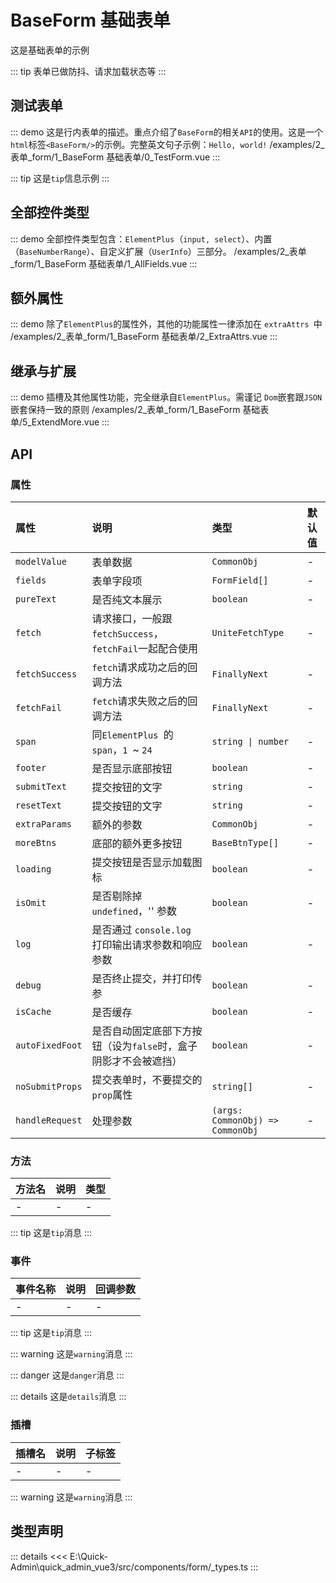 # BaseForm 基础表单

这是基础表单的示例

::: tip
表单已做防抖、请求加载状态等
:::



## 测试表单
::: demo 这是行内表单的描述。重点介绍了`BaseForm`的相关`API`的使用。这是一个`html`标签`<BaseForm/>`的示例。完整英文句子示例：`Hello, world!`
/examples/2_表单_form/1_BaseForm 基础表单/0_TestForm.vue
:::


::: tip
这是`tip`信息示例
:::



## 全部控件类型
::: demo 全部控件类型包含：`ElementPlus`（`input, select`）、内置（`BaseNumberRange`）、自定义扩展（`UserInfo`）三部分。
/examples/2_表单_form/1_BaseForm 基础表单/1_AllFields.vue
:::



## 额外属性
::: demo 除了`ElementPlus`的属性外，其他的功能属性一律添加在 `extraAttrs `中
/examples/2_表单_form/1_BaseForm 基础表单/2_ExtraAttrs.vue
:::



## 继承与扩展
::: demo 插槽及其他属性功能，完全继承自`ElementPlus`。需谨记 `Dom`嵌套跟`JSON`嵌套保持一致的原则
/examples/2_表单_form/1_BaseForm 基础表单/5_ExtendMore.vue
:::


## API

### 属性

|属性|说明|类型|默认值|
|:---|:---|:---|:---|
|`modelValue`|表单数据|`CommonObj`|-|
|`fields`|表单字段项|`FormField[]`|-|
|`pureText`|是否纯文本展示|`boolean`|-|
|`fetch`|请求接口，一般跟`fetchSuccess`，`fetchFail`一起配合使用|`UniteFetchType`|-|
|`fetchSuccess`|`fetch`请求成功之后的回调方法|`FinallyNext`|-|
|`fetchFail`|`fetch`请求失败之后的回调方法|`FinallyNext`|-|
|`span`|同`ElementPlus `的`span`，`1 `~ `24`|`string \| number`|-|
|`footer`|是否显示底部按钮|`boolean`|-|
|`submitText`|提交按钮的文字|`string`|-|
|`resetText`|提交按钮的文字|`string`|-|
|`extraParams`|额外的参数|`CommonObj`|-|
|`moreBtns`|底部的额外更多按钮|`BaseBtnType[]`|-|
|`loading`|提交按钮是否显示加载图标|`boolean`|-|
|`isOmit`|是否剔除掉 `undefined`，'' 参数|`boolean`|-|
|`log`|是否通过 `console.log `打印输出请求参数和响应参数|`boolean`|-|
|`debug`|是否终止提交，并打印传参|`boolean`|-|
|`isCache`|是否缓存|`boolean`|-|
|`autoFixedFoot`|是否自动固定底部下方按钮（设为`false`时，盒子阴影才不会被遮挡）|`boolean`|-|
|`noSubmitProps`|提交表单时，不要提交的`prop`属性|`string[]`|-|
|`handleRequest`|处理参数|`(args: CommonObj) => CommonObj`|-|

### 方法

|方法名|说明|类型|
|:---|:---|:---|
|-|-|-|

::: tip
这是`tip`消息
:::


### 事件

|事件名称|说明|回调参数|
|:---|:---|:---|
|-|-|-|

::: tip
这是`tip`消息
:::


::: warning
这是`warning`消息
:::


::: danger
这是`danger`消息
:::


::: details
这是`details`消息
:::


### 插槽

|插槽名|说明|子标签|
|:---|:---|:---|
|-|-|-|

::: warning
这是`warning`消息
:::




## 类型声明
::: details
<<< E:\Quick-Admin\quick_admin_vue3/src/components/form/_types.ts
:::  

